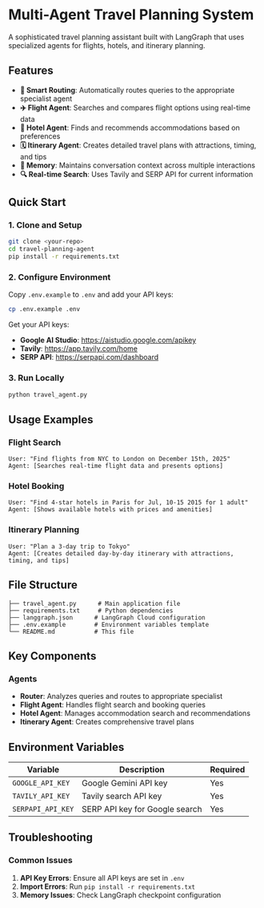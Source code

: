 # Multi-Agent Travel Planning System

A sophisticated travel planning assistant built with LangGraph that uses specialized agents for flights, hotels, and itinerary planning.

## Features

- **🎯 Smart Routing**: Automatically routes queries to the appropriate specialist agent
- **✈️ Flight Agent**: Searches and compares flight options using real-time data
- **🏨 Hotel Agent**: Finds and recommends accommodations based on preferences
- **🗓️ Itinerary Agent**: Creates detailed travel plans with attractions, timing, and tips
- **💬 Memory**: Maintains conversation context across multiple interactions
- **🔍 Real-time Search**: Uses Tavily and SERP API for current information


## Quick Start

### 1. Clone and Setup

```bash
git clone <your-repo>
cd travel-planning-agent
pip install -r requirements.txt
```

### 2. Configure Environment

Copy `.env.example` to `.env` and add your API keys:

```bash
cp .env.example .env
```

Get your API keys:
- **Google AI Studio**: https://aistudio.google.com/apikey
- **Tavily**: https://app.tavily.com/home
- **SERP API**: https://serpapi.com/dashboard

### 3. Run Locally

```python
python travel_agent.py
```

## Usage Examples

### Flight Search
```
User: "Find flights from NYC to London on December 15th, 2025"
Agent: [Searches real-time flight data and presents options]
```

### Hotel Booking
```
User: "Find 4-star hotels in Paris for Jul, 10-15 2015 for 1 adult"
Agent: [Shows available hotels with prices and amenities]
```

### Itinerary Planning
```
User: "Plan a 3-day trip to Tokyo"
Agent: [Creates detailed day-by-day itinerary with attractions, timing, and tips]
```

## File Structure

```
├── travel_agent.py      # Main application file
├── requirements.txt     # Python dependencies
├── langgraph.json      # LangGraph Cloud configuration
├── .env.example        # Environment variables template
└── README.md           # This file
```

## Key Components

### Agents
- **Router**: Analyzes queries and routes to appropriate specialist
- **Flight Agent**: Handles flight search and booking queries
- **Hotel Agent**: Manages accommodation search and recommendations
- **Itinerary Agent**: Creates comprehensive travel plans


## Environment Variables

| Variable | Description | Required |
|----------|-------------|----------|
| `GOOGLE_API_KEY` | Google Gemini API key | Yes |
| `TAVILY_API_KEY` | Tavily search API key | Yes |
| `SERPAPI_API_KEY` | SERP API key for Google search | Yes |




## Troubleshooting

### Common Issues
1. **API Key Errors**: Ensure all API keys are set in `.env`
2. **Import Errors**: Run `pip install -r requirements.txt`
3. **Memory Issues**: Check LangGraph checkpoint configuration





